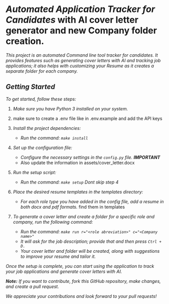 # *Automated Application Tracker for Candidates* with AI cover letter generator and new Company folder creation.

*This project is an automated Command line tool tracker for candidates.
It provides features such as generating cover letters with AI and
tracking job applications; it also helps with customizing your Resume
as it creates a separate folder for each company.*

## *Getting Started*

*To get started, follow these steps:*

1. *Make sure you have Python 3 installed on your system.*
2. make sure to create a .env file like in .env.example and add the API keys
3. *Install the project dependencies:*

   - *Run the command: ```make install```*
4. *Set up the configuration file:*
      
   - *Configure the necessary settings in the `config.py` file. **IMPORTANT***
   - Also update the information in assets/cover_letter.docx
     
5. *Run the setup script:*

   - *Run the command: `make setup`* *Dont skip step 4*
6. *Place the desired resume templates in the templates directory:*

   - *For each role type  you have added in the config file, add a resume in both docx and pdf formats.* find them in templates 
7. *To generate a cover letter and create a folder for a specific role and company, run the following command:*

   - *Run the command: `make run r="<role abreviation>" c="<Company name>"`*
   - *It will ask for the job description; provide that and then press `Ctrl + D.`*
   - *Your cover letter and folder will be created, along with suggestions to improve your resume and tailor it.*

*Once the setup is complete, you can start using the application to track your job applications and generate cover letters with AI.*

***Note:** If you want to contribute, fork this GitHub repository, make changes, and create a pull request.*

*We appreciate your contributions and look forward to your pull requests!*
